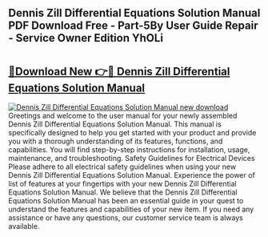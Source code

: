 ## Dennis Zill Differential Equations Solution Manual PDF Download Free - Part-5By User Guide Repair - Service Owner Edition YhOLi

# <h2><a href="http://bc63110.oget.top/?id=Dennis+Zill+Differential+Equations+Solution+Manual">🔗Download New 👉🔴 Dennis Zill Differential Equations Solution Manual</a></h2>

[![Dennis Zill Differential Equations Solution Manual new download](https://i.imgur.com/5g1atiW.png)](http://bc63110.oget.top/?id=Dennis+Zill+Differential+Equations+Solution+Manual)
Greetings and welcome to the user manual for your newly assembled Dennis Zill Differential Equations Solution Manual. This manual is specifically designed to help you get started with your product and provide you with a thorough understanding of its features, functions, and capabilities. You will find step-by-step instructions for installation, usage, maintenance, and troubleshooting. Safety Guidelines for Electrical Devices Please adhere to all electrical safety guidelines when using your new Dennis Zill Differential Equations Solution Manual. Experience the power of list of features at your fingertips with your new Dennis Zill Differential Equations Solution Manual. We believe that the Dennis Zill Differential Equations Solution Manual has been an essential guide in your quest to understand the features and capabilities of your new item. If you need any assistance or have any questions, our customer service team is always available.

